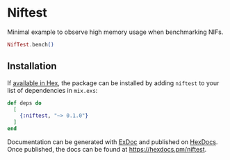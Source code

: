# Niftest

Minimal example to observe high memory usage when benchmarking NIFs.

```elixir
NifTest.bench()
```

## Installation

If [available in Hex](https://hex.pm/docs/publish), the package can be installed
by adding `niftest` to your list of dependencies in `mix.exs`:

```elixir
def deps do
  [
    {:niftest, "~> 0.1.0"}
  ]
end
```

Documentation can be generated with [ExDoc](https://github.com/elixir-lang/ex_doc)
and published on [HexDocs](https://hexdocs.pm). Once published, the docs can
be found at <https://hexdocs.pm/niftest>.

